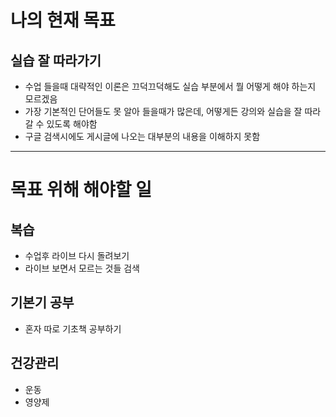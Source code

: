 # 나의 현재 목표

## 실습 잘 따라가기

- 수업 들을때 대략적인 이론은 끄덕끄덕해도 실습 부분에서 뭘 어떻게 해야 하는지 모르겠음
- 가장 기본적인 단어들도 못 알아 들을때가 많은데, 어떻게든 강의와 실습을 잘 따라갈 수 있도록 해야함
- 구글 검색시에도 게시글에 나오는 대부분의 내용을 이해하지 못함

---
# 목표 위해 해야할 일

## 복습
- 수업후 라이브 다시 돌려보기
- 라이브 보면서 모르는 것들 검색

## 기본기 공부
- 혼자 따로 기초책 공부하기

## 건강관리
- 운동
- 영양제